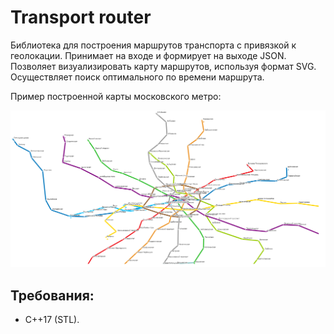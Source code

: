 # Transport router
Библиотека для построения маршрутов транспорта с привязкой к геолокации.
Принимает на входе и формирует на выходе JSON.
Позволяет визуализировать карту маршрутов, используя формат SVG.
Осуществляет поиск оптимального по времени маршрута.

Пример построенной карты московского метро:

![Карта московского метрополитена](img/moscow.png "Карта московского метрополитена")

## Требования:
* C++17 (STL).
